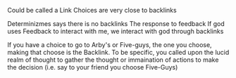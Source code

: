 Could be called a Link
Choices are very close to backlinks

Determinizmes says there is no backlinks
The response to feedback
If god uses Feedback to interact with me, we interact with god through backlinks

If you have a choice to go to Arby's or Five-guys, the one you choose, making that choose is the Backlink. To be specific, you called upon the lucid realm of thought to gather the thought or immaination of actions to make the decision (i.e. say to your friend you choose Five-Guys)